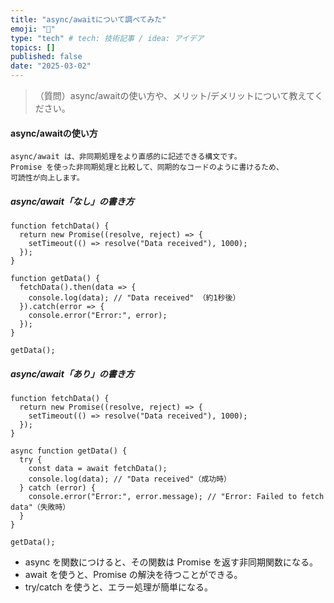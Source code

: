 ```yaml
---
title: "async/awaitについて調べてみた"
emoji: "📘"
type: "tech" # tech: 技術記事 / idea: アイデア
topics: []
published: false
date: "2025-03-02"
---
```


> （質問）async/awaitの使い方や、メリット/デメリットについて教えてください。

#### async/awaitの使い方
~~~
async/await は、非同期処理をより直感的に記述できる構文です。
Promise を使った非同期処理と比較して、同期的なコードのように書けるため、
可読性が向上します。
~~~

##### async/await「なし」の書き方
~~~
function fetchData() {
  return new Promise((resolve, reject) => {
    setTimeout(() => resolve("Data received"), 1000);
  });
}

function getData() {
  fetchData().then(data => {
    console.log(data); // "Data received" （約1秒後）
  }).catch(error => {
    console.error("Error:", error);
  });
}

getData();
~~~

##### async/await「あり」の書き方
~~~
function fetchData() {
  return new Promise((resolve, reject) => {
    setTimeout(() => resolve("Data received"), 1000);
  });
}

async function getData() {
  try {
    const data = await fetchData();
    console.log(data); // "Data received"（成功時）
  } catch (error) {
    console.error("Error:", error.message); // "Error: Failed to fetch data"（失敗時）
  }
}

getData();

~~~

- async を関数につけると、その関数は Promise を返す非同期関数になる。
- await を使うと、Promise の解決を待つことができる。
- try/catch を使うと、エラー処理が簡単になる。